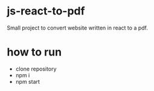 # js-react-to-pdf

Small project to convert website written in react to a pdf.

# how to run

-   clone repository
-   npm i
-   npm start

